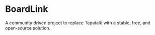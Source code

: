 # BoardLink
A community driven project to replace Tapatalk with a stable, free, and open-source solution.
